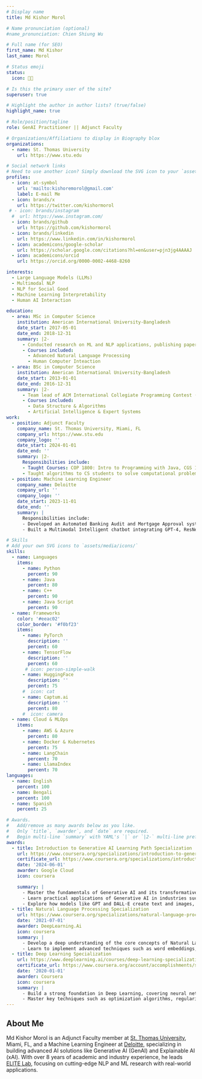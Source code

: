 ```yaml
---
# Display name
title: Md Kishor Morol

# Name pronunciation (optional)
#name_pronunciation: Chien Shiung Wu

# Full name (for SEO)
first_name: Md Kishor
last_name: Morol

# Status emoji
status:
  icon: 🧑‍💻

# Is this the primary user of the site?
superuser: true

# Highlight the author in author lists? (true/false)
highlight_name: true

# Role/position/tagline
role: GenAI Practitioner || Adjunct Faculty

# Organizations/Affiliations to display in Biography blox
organizations:
  - name: St. Thomas University
    url: https://www.stu.edu

# Social network links
# Need to use another icon? Simply download the SVG icon to your `assets/media/icons/` folder.
profiles:
  - icon: at-symbol
    url: 'mailto:kishoremorol@gmail.com'
    label: E-mail Me
  - icon: brands/x
    url: https://twitter.com/kishormorol
 # - icon: brands/instagram
  #  url: https://www.instagram.com/
  - icon: brands/github
    url: https://github.com/kishormorol
  - icon: brands/linkedin
    url: https://www.linkedin.com/in/kishormorol
  - icon: academicons/google-scholar
    url: https://scholar.google.com/citations?hl=en&user=pjn3jg4AAAAJ
  - icon: academicons/orcid
    url: https://orcid.org/0000-0002-4468-8260

interests:
  - Large Language Models (LLMs)
  - Multimodal NLP 
  - NLP for Social Good
  - Machine Learning Interpretability
  - Human AI Interaction

education:
  - area: MSc in Computer Science
    institution: American International University-Bangladesh
    date_start: 2017-05-01
    date_end: 2018-12-31
    summary: |2-
      - Conducted research on ML and NLP applications, publishing papers in IEEE and Springer conferences/journals.
      - Courses included:
        - Advanced Natural Language Processing 
        - Human Computer Inteaction 
  - area: BSc in Computer Science
    institution: American International University-Bangladesh
    date_start: 2013-01-01
    date_end: 2016-12-31
    summary: |2-
      - Team lead of ACM International Collegiate Programming Contest (ICPC), AIUB
      - Courses included:
        - Data Structure & Algorithms
        - Artificial Intelligence & Expert Systems
work:
  - position: Adjunct Faculty
    company_name: St. Thomas University, Miami, FL
    company_url: https://www.stu.edu
    company_logo: ''
    date_start: 2024-01-01
    date_end: ''
    summary: |2-
      Responsibilities include:
      - Taught Courses: COP 1800: Intro to Programming with Java, CGS 1060: Microcomputer Applications
      - Taught algorithms to CS students to solve computational problems so that they can participate in ACM ICPC.
  - position: Machine Learning Engineer
    company_name: Deloitte
    company_url: ''
    company_logo: ''
    date_start: 2023-11-01
    date_end: ''
    summary: |
      Responsibilities include:
      - Developed an Automated Banking Audit and Mortgage Approval system with LLMs, reducing validation times by 50% and improving accuracy by 20%.
      - Built a Multimodal Intelligent chatbot integrating GPT-4, ResNet, and BERT with RLHF for improved customer support.

# Skills
# Add your own SVG icons to `assets/media/icons/`
skills:
  - name: Languages
    items:
      - name: Python
        percent: 90
      - name: Java
        percent: 80
      - name: C++
        percent: 90
      - name: Java Script
        percent: 90
  - name: Frameworks
    color: '#eeac02'
    color_border: '#f0bf23'
    items:
      - name: PyTorch
        description: ''
        percent: 60
      - name: TensorFlow
        description: ''
        percent: 60
       # icon: person-simple-walk
      - name: HuggingFace 
        description: ''
        percent: 75
      #  icon: cat
      - name: Captum.ai
        description: ''
        percent: 80
      #  icon: camera
  - name: Cloud & MLOps
    items:
      - name: AWS & Azure
        percent: 80
      - name: Docker & Kubernetes
        percent: 75
      - name: LangChain
        percent: 70
      - name: LlamaIndex
        percent: 70
languages:
  - name: English
    percent: 100
  - name: Bengali 
    percent: 100
  - name: Spanish
    percent: 25

# Awards.
#   Add/remove as many awards below as you like.
#   Only `title`, `awarder`, and `date` are required.
#   Begin multi-line `summary` with YAML's `|` or `|2-` multi-line prefix and indent 2 spaces below.
awards:
  - title: Introduction to Generative AI Learning Path Specialization
    url: https://www.coursera.org/specializations/introduction-to-generative-ai
    certificate_url: https://www.coursera.org/specializations/introduction-to-generative-ai
    date: '2024-06-01'
    awarder: Google Cloud
    icon: coursera

    summary: |
      - Master the fundamentals of Generative AI and its transformative impact on modern technology 
      - Learn practical applications of Generative AI in industries such as content creation, healthcare, and customer service.
      - Explore how models like GPT and DALL·E create text and images, diving into the mechanics behind these innovations.
  - title: Natural Language Processing Specialization 
    url: https://www.coursera.org/specializations/natural-language-processing
    date: '2021-07-01'
    awarder: DeepLearning.Ai
    icon: coursera
    summary: |
      - Develop a deep understanding of the core concepts of Natural Language Processing (NLP), including text classification, sentiment analysis, and language modeling.
      - Learn to implement advanced techniques such as word embeddings, transformers, and sequence-to-sequence models for tasks like translation and summarization.
  - title: Deep Learning Specialization
    url: https://www.deeplearning.ai/courses/deep-learning-specialization/
    certificate_url: https://www.coursera.org/account/accomplishments/specialization/certificate/9B2FG5W2J66U
    date: '2020-01-01'
    awarder: Coursera
    icon: coursera
    summary: |
      - Build a strong foundation in Deep Learning, covering neural networks, convolutional networks, recurrent networks, and their applications.
      - Master key techniques such as optimization algorithms, regularization methods, and hyperparameter tuning to improve model performance.
---
```


## About Me

Md Kishor Morol is an Adjunct Faculty member at [St. Thomas University](https://stu.edu/), Miami, FL, and a Machine Learning Engineer at [Deloitte](https://www2.deloitte.com/us/en.html), specializing in building advanced AI solutions like Generative AI (GenAI) and Explainable AI (xAI). With over 8 years of academic and industry experience, he leads [ELITE Lab](https://elitelab.ai/), focusing on cutting-edge NLP and ML research with real-world applications.
